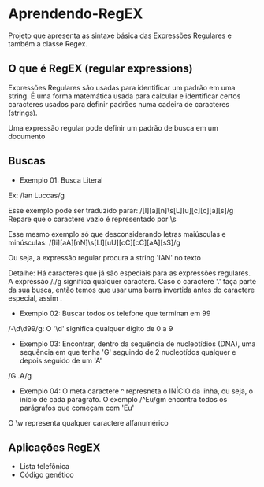 # Aprendendo-RegEX
Projeto que apresenta as sintaxe básica das Expressões Regulares e também a classe Regex.

## O que é RegEX (regular expressions)
Expressões Regulares são usadas para identificar um padrão em uma string. É uma forma matemática usada para calcular e identificar certos caracteres usados para definir padrões numa cadeira de caracteres (strings).

Uma expressão regular pode definir um padrão de busca em um documento

## Buscas
* Exemplo 01: Busca Literal

Ex: /Ian Luccas/g

Esse exemplo pode ser traduzido parar: /[I][a][n]\s[L][u][c][c][a][s]/g Repare que o caractere vazio é representado por \s

Esse mesmo exemplo só que desconsiderando letras maiúsculas e minúsculas: /[Ii][aA][nN]\s[Ll][uU][cC][cC][aA][sS]/g

Ou seja, a expressão regular procura a string 'IAN' no texto

Detalhe: Há caracteres que já são especiais para as expressões regulares. A expressão /./g significa qualquer caractere. Caso o caractere '.' faça parte da sua busca, então temos que usar uma barra invertida antes do caractere especial, assim \.

* Exemplo 02: Buscar todos os telefone que terminan em 99

/-\d\d99/g: O '\d' significa qualquer dígito de 0 a 9

* Exemplo 03: Encontrar, dentro da sequência de nucleotídios (DNA), uma sequência em que tenha 'G' seguindo de 2 nucleotídos qualquer e depois seguido de um 'A'

/G..A/g

* Exemplo 04:
O meta caractere ^ represneta o INÍCIO da linha, ou seja, o início de cada parágrafo. O exemplo /^Eu/gm encontra todos os parágrafos que começam com 'Eu'

O \w representa qualquer caractere alfanumérico

## Aplicações RegEX
* Lista telefônica
* Código genético
